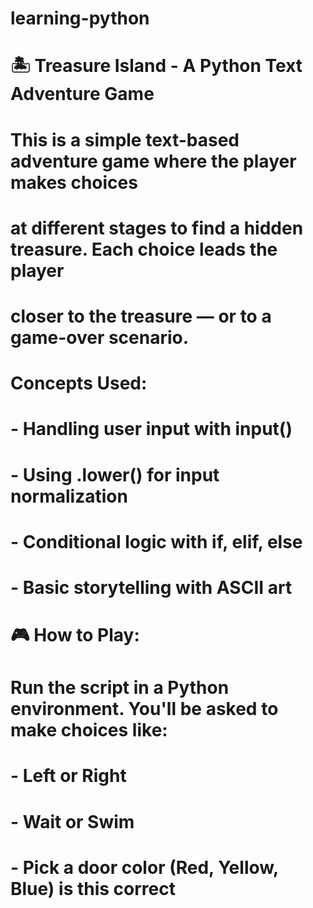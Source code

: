 # learning-python
# 🏝️ Treasure Island - A Python Text Adventure Game
# This is a simple text-based adventure game where the player makes choices
# at different stages to find a hidden treasure. Each choice leads the player
# closer to the treasure — or to a game-over scenario.
# Concepts Used:
# - Handling user input with input()
# - Using .lower() for input normalization
# - Conditional logic with if, elif, else
# - Basic storytelling with ASCII art
# 🎮 How to Play:
# Run the script in a Python environment. You'll be asked to make choices like:
# - Left or Right
# - Wait or Swim
# - Pick a door color (Red, Yellow, Blue) is this correct
